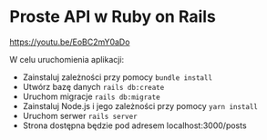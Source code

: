 # Proste API w Ruby on Rails

https://youtu.be/EoBC2mY0aDo

W celu uruchomienia aplikacji:
  - Zainstaluj zależności przy pomocy `bundle install`
  - Utwórz bazę danych `rails db:create`
  - Uruchom migracje `rails db:migrate`
  - Zainstaluj Node.js i jego zależności przy pomocy `yarn install`
  - Uruchom serwer `rails server`
  - Strona dostępna będzie pod adresem localhost:3000/posts
 

